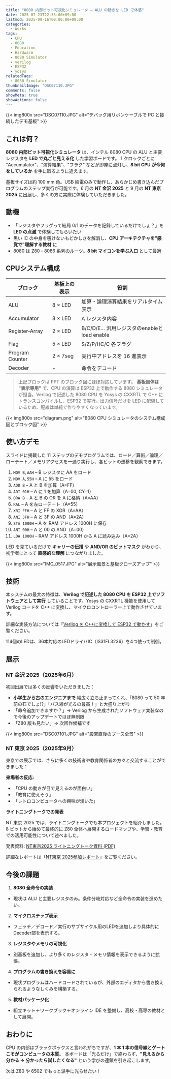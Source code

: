 ```yaml
---
title: "8080 内部ビット可視化シミュレータ – ALU の動きを LED で体感"
date: 2025-07-23T22:35:00+09:00
lastmod: 2025-09-16T00:00:00+09:00
categories:
  - Works
tags:
  - CPU
  - 8080
  - Education
  - Hardware
  - 8080 Simulator
  - verilog
  - ESP32
  - yosys
relatedTags:
  - 8080 Simulator
thumbnailImage: "DSC07110.JPG"
comments: false
showMeta: true
showActions: false
---
```


{{< img800x src="DSC07110.JPG" alt="デバッグ用リボンケーブルで PC と接続したデモ基板" >}}

## これは何？

**8080 内部ビット可視化シミュレータ** は、インテル 8080 CPU の ALU と主要レジスタを **LED で丸ごと見える化** した学習ボードです。
1 クロックごとに "Accumulator"、"演算結果"、"フラグ" などが即座に点灯し、**8 bit CPU が今何をしているか** を手に取るように追えます。

基板サイズは約 100 mm 角。USB 給電のみで動作し、あらかじめ書き込んだプログラムのステップ実行が可能です。6 月の **NT 金沢 2025** と 9 月の **NT 東京 2025** に出展し、多くの方に実際に体験していただきました。

## 動機

- 「レジスタやフラグって結局 0/1 のデータを記録しているだけでしょ？」を **LED の点滅** で体験してもらいたい
- 黒い IC の中身を覗けないもどかしさを解消し、**CPU アーキテクチャを"感覚で"理解する教材** に
- 8080 は Z80・8086 系列のルーツ。**8 bit マイコンを学ぶ入口** として最適

## CPUシステム構成

| ブロック        | 基板上の表示 | 役割                                                |
| --------------- | ------------ | --------------------------------------------------- |
| ALU             | 8 × LED      | 加算・論理演算結果をリアルタイム表示                |
| Accumulator     | 8 × LED      | A レジスタ内容                                      |
| Register‑Array  | 2 × LED      | B/C/D/E… 汎用レジスタのenableとload enable     |
| Flag            | 5 × LED      | S/Z/P/HC/C 各フラグ                               |
| Program Counter | 2 × 7seg     | 実行中アドレスを 16 進表示                          |
| Decoder         | -      | 命令をデコード                         |

> 上記ブロックは PPT のブロック図にほぼ対応しています。
> **基板自体は "表示専用"** で、CPU の演算は ESP32 上で動作する 8080 シミュレータが担当。Verilog で記述した 8080 CPU を Yosys の CXXRTL で C++ にトランスコンパイルし、ESP32 で実行。出力信号だけを LED に配線しているため、配線は単純で作りやすくなっています。

{{< img800x src="diagram.png" alt="8080 CPU シミュレータのシステム構成図とブロック図" >}}

## 使い方デモ

スライドに掲載した 11 ステップのデモプログラムでは、ロード／算術／論理／ローテート／メモリアクセスを一通り実行し、各ビットの遷移を観察できます。

1. `MOV B,AAH` – B レジスタに AA をロード
2. `MOV A,55H` – A に 55 をロード
3. `ADD B` – A と B を加算（A=FF）
4. `ADI 01H` – A に 1 を加算（A=00, CY=1）
5. `ORA B` – A と B の OR を A に格納（A=AA）
6. `RAL` – A を左ローテート（A=55）
7. `XRI FFH` – A と FF の XOR（A=AA）
8. `ANI 3FH` – A と 3F の AND（A=2A）
9. `STA 1000H` – A を RAM アドレス 1000H に保存
10. `ANI 00H` – A と 00 の AND（A=00）
11. `LDA 1000H` – RAM アドレス 1000H から A に読み込み（A=2A）

LED を見ているだけで **キャリーの伝播** や **AND/OR のビットマスク** がわかり、初学者にとって **直感的な理解** につながりました。

{{< img800x src="IMG_0517.JPG" alt="展示風景と基板クローズアップ" >}}

## 技術

本システムの最大の特徴は、**Verilog で記述した 8080 CPU を ESP32 上でソフトウェアとして実行** していることです。Yosys の CXXRTL 機能を使用して Verilog コードを C++ に変換し、マイクロコントローラー上で動作させています。

詳細な実装方法については「[Verilog を C++に変換して ESP32 で動かす](/posts/verilog_on_esp32/)」をご覧ください。

114個のLEDは、36本対応のLEDドライバIC（IS31FL3236）を4つ使って制御。

## 展示

### NT 金沢 2025（2025年6月）

初回出展では多くの反響をいただきました：

- **小学生から古のエンジニアまで** 幅広く立ち止まってくれ、「8080 って 50 年前の石でしょ!?」「バス線が光るの最高！」と大盛り上がり
- 「命令追加できますか？」→ Verilog から生成されたソフトウェア実装なので今後のアップデートでほぼ無制限
- 「Z80 版も見たい」→ 次回作候補です

{{< img800x src="DSC07101.JPG" alt="設営直後のブース全景" >}}

### NT 東京 2025（2025年9月）

東京での展示では、さらに多くの技術者や教育関係者の方々と交流することができました：

**来場者の反応:**
- 「CPU の動きが目で見えるのが面白い」
- 「教育に使えそう」
- 「レトロコンピュータへの興味が湧いた」

**ライトニングトークでの発表**

NT 東京 2025 では、ライトニングトークでも本プロジェクトを紹介しました。8 ビットから始めて最終的に Z80 全体へ展開するロードマップや、学習・教育での活用可能性について述べました。

発表資料: [NT東京2025 ライトニングトーク資料 (PDF)](/resources/NT_Tokyo_2025_LT.pdf)

詳細なレポートは「[NT東京 2025参加レポート](/posts/nt_tokyo_2025_report/)」をご覧ください。

## 今後の課題

1. **8080 全命令の実装**
  - 現状は ALU と主要レジスタのみ。条件分岐対応など全命令の実装を進めたい。
2. **マイクロステップ表示**
  - フェッチ／デコード／実行のサブサイクル用のLEDを追加しより具体的にDecoder部を表示する。
3. **レジスタやメモリの可視化**
  - 別基板を追加し、より多くのレジスタ・メモリ情報を表示できるように拡張。
4. **プログラムの書き換えを容易に**
  - 現状プログラムはハードコードされているが、外部のエディタから書き換えられるようなしくみを構築する。
5. **教材パッケージ化**
  - 組立キット＋ワークブック＋オンライン IDE を整備し、高校・高専の教材として展開。

## おわりに

CPU の内部はブラックボックスと言われがちですが、**1 本 1 本の信号線とゲートこそがコンピュータの本質**。
本ボードは「光るだけ」で終わらず、**"見えるから分かる → 分かったら試したくなる"** という学びの連鎖を引き起こします。

次は Z80 や 6502 でもっと派手に光らせたい！
